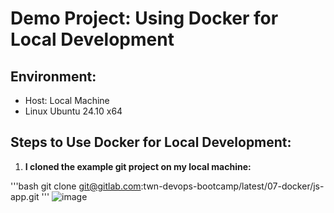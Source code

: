 # Demo Project: Using Docker for Local Development

## Environment:
- Host: Local Machine
- Linux Ubuntu 24.10 x64

## Steps to Use Docker for Local Development:

1. **I cloned the example git project on my local machine:**

'''bash
git clone git@gitlab.com:twn-devops-bootcamp/latest/07-docker/js-app.git
'''
![image](https://github.com/user-attachments/assets/3a3df343-4561-40a0-a871-89a3dce00130)



